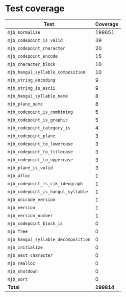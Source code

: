 # Test coverage

| Test                                | Coverage   |
| ----------------------------------- | ---------- |
| `mjb_normalize`                     | 199651     |
| `mjb_codepoint_is_valid`            | 39         |
| `mjb_codepoint_character`           | 20         |
| `mjb_codepoint_encode`              | 15         |
| `mjb_character_block`               | 10         |
| `mjb_hangul_syllable_composition`   | 10         |
| `mjb_string_encoding`               | 9          |
| `mjb_string_is_ascii`               | 9          |
| `mjb_hangul_syllable_name`          | 8          |
| `mjb_plane_name`                    | 8          |
| `mjb_codepoint_is_combining`        | 5          |
| `mjb_codepoint_is_graphic`          | 5          |
| `mjb_codepoint_category_is`         | 4          |
| `mjb_codepoint_plane`               | 3          |
| `mjb_codepoint_to_lowercase`        | 3          |
| `mjb_codepoint_to_titlecase`        | 3          |
| `mjb_codepoint_to_uppercase`        | 3          |
| `mjb_plane_is_valid`                | 3          |
| `mjb_alloc`                         | 1          |
| `mjb_codepoint_is_cjk_ideograph`    | 1          |
| `mjb_codepoint_is_hangul_syllable`  | 1          |
| `mjb_unicode_version`               | 1          |
| `mjb_version`                       | 1          |
| `mjb_version_number`                | 1          |
| `mjb_codepoint_block_is`            | 0          |
| `mjb_free`                          | 0          |
| `mjb_hangul_syllable_decomposition` | 0          |
| `mjb_initialize`                    | 0          |
| `mjb_next_character`                | 0          |
| `mjb_realloc`                       | 0          |
| `mjb_shutdown`                      | 0          |
| `mjb_sort`                          | 0          |
| **Total**                           | **199814** |
